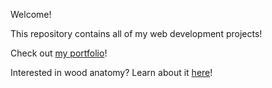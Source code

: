 <p>Welcome!</p>
<p>This repository contains all of my web development projects!</p>

<p>Check out <a href="https://leetakano.github.io/inwood/">my portfolio</a>!</p>

<p>Interested in wood anatomy? Learn about it <a href="leetakano.github.io/inwood">here</a>!</p>
